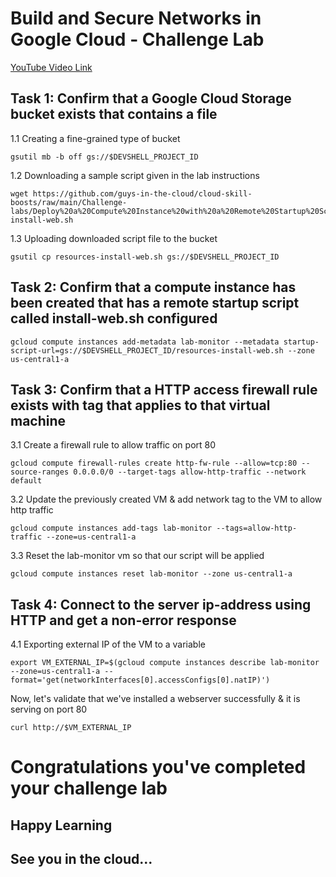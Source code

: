 # Build and Secure Networks in Google Cloud - Challenge Lab

[YouTube Video Link](https://youtu.be/ZdZ3SiarZrs)

## Task 1: Confirm that a Google Cloud Storage bucket exists that contains a file

1.1 Creating a fine-grained type of bucket
```
gsutil mb -b off gs://$DEVSHELL_PROJECT_ID
```
1.2 Downloading a sample script given in the lab instructions
```
wget https://github.com/guys-in-the-cloud/cloud-skill-boosts/raw/main/Challenge-labs/Deploy%20a%20Compute%20Instance%20with%20a%20Remote%20Startup%20Script/resources-install-web.sh
```
1.3 Uploading downloaded script file to the bucket
```
gsutil cp resources-install-web.sh gs://$DEVSHELL_PROJECT_ID
```
## Task 2: Confirm that a compute instance has been created that has a remote startup script called install-web.sh configured
``` 
gcloud compute instances add-metadata lab-monitor --metadata startup-script-url=gs://$DEVSHELL_PROJECT_ID/resources-install-web.sh --zone us-central1-a
```

## Task 3: Confirm that a HTTP access firewall rule exists with tag that applies to that virtual machine

3.1 Create a firewall rule to allow traffic on port 80
```
gcloud compute firewall-rules create http-fw-rule --allow=tcp:80 --source-ranges 0.0.0.0/0 --target-tags allow-http-traffic --network default
```
3.2 Update the previously created VM & add network tag to the VM to allow http traffic
```
gcloud compute instances add-tags lab-monitor --tags=allow-http-traffic --zone=us-central1-a
```
3.3 Reset the lab-monitor vm so that our script will be applied 
```
gcloud compute instances reset lab-monitor --zone us-central1-a
```
## Task 4: Connect to the server ip-address using HTTP and get a non-error response

4.1 Exporting external IP of the VM to a variable
```
export VM_EXTERNAL_IP=$(gcloud compute instances describe lab-monitor --zone=us-central1-a --format='get(networkInterfaces[0].accessConfigs[0].natIP)')
```
Now, let's validate that we've installed a webserver successfully & it is serving on port 80
```
curl http://$VM_EXTERNAL_IP
```

# Congratulations you've completed your challenge lab
## Happy Learning
## See you in the cloud...
